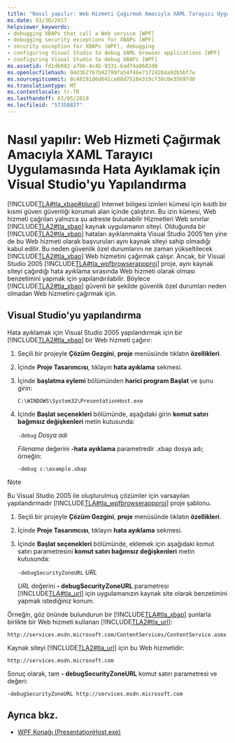 ```yaml
---
title: "Nasıl yapılır: Web Hizmeti Çağırmak Amacıyla XAML Tarayıcı Uygulamasında Hata Ayıklamak için Visual Studio'yu Yapılandırma"
ms.date: 03/30/2017
helpviewer_keywords:
- debugging XBAPs that call a Web service [WPF]
- debugging security exceptions for XBAPs [WPF]
- security exception for XBAPs [WPF], debugging
- configuring Visual Studio to debug XAML browser applications [WPF]
- configuring Visual Studio to debug XBAPs [WPF]
ms.assetid: fd1db082-a7bb-4c4b-9331-6ad74a0682d0
ms.openlocfilehash: 94d362767b92799fa54f46e71724284a92b5bf7e
ms.sourcegitcommit: 0c48191d6d641ce88d7510e319cf38c0e35697d0
ms.translationtype: MT
ms.contentlocale: tr-TR
ms.lasthandoff: 03/05/2019
ms.locfileid: "57358827"
---
```

# <a name="how-to-configure-visual-studio-to-debug-a-xaml-browser-application-to-call-a-web-service"></a>Nasıl yapılır: Web Hizmeti Çağırmak Amacıyla XAML Tarayıcı Uygulamasında Hata Ayıklamak için Visual Studio'yu Yapılandırma
[!INCLUDE[TLA#tla_xbap#plural](../../../../includes/tlasharptla-xbapsharpplural-md.md)] Internet bölgesi izinleri kümesi için kısıtlı bir kısmi güven güvenliği korumalı alan içinde çalıştırın. Bu izin kümesi, Web hizmeti çağrıları yalnızca şu adreste bulunabilir Hizmetleri Web sınırlar [!INCLUDE[TLA2#tla_xbap](../../../../includes/tla2sharptla-xbap-md.md)] kaynak uygulamanın siteyi. Olduğunda bir [!INCLUDE[TLA2#tla_xbap](../../../../includes/tla2sharptla-xbap-md.md)] hataları ayıklanmakta Visual Studio 2005'ten yine de bu Web hizmeti olarak başvuruları aynı kaynak siteyi sahip olmadığı kabul edilir. Bu neden güvenlik özel durumlarını ne zaman yükseltilecek [!INCLUDE[TLA2#tla_xbap](../../../../includes/tla2sharptla-xbap-md.md)] Web hizmetini çağırmak çalışır. Ancak, bir Visual Studio 2005 [!INCLUDE[TLA#tla_wpfbrowserappproj](../../../../includes/tlasharptla-wpfbrowserappproj-md.md)] proje, aynı kaynak siteyi çağırdığı hata ayıklama sırasında Web hizmeti olarak olması benzetimini yapmak için yapılandırılabilir. Böylece [!INCLUDE[TLA2#tla_xbap](../../../../includes/tla2sharptla-xbap-md.md)] güvenli bir şekilde güvenlik özel durumları neden olmadan Web hizmetini çağırmak için.

## <a name="configuring-visual-studio"></a>Visual Studio'yu yapılandırma
 Hata ayıklamak için Visual Studio 2005 yapılandırmak için bir [!INCLUDE[TLA2#tla_xbap](../../../../includes/tla2sharptla-xbap-md.md)] bir Web hizmeti çağırır:

1.  Seçili bir projeyle **Çözüm Gezgini**, **proje** menüsünde tıklatın **özellikleri**.

2.  İçinde **Proje Tasarımcısı**, tıklayın **hata ayıklama** sekmesi.

3.  İçinde **başlatma eylemi** bölümünden **harici program Başlat** ve şunu girin:

     `C:\WINDOWS\System32\PresentationHost.exe`

4.  İçinde **Başlat seçenekleri** bölümünde, aşağıdaki girin **komut satırı bağımsız değişkenleri** metin kutusunda:

     `-debug`  *Dosya adı*

     *Filename* değerini **-hata ayıklama** parametredir .xbap dosya adı; örneğin:

     `-debug c:\example.xbap`

> [!NOTE]
>  Bu Visual Studio 2005 ile oluşturulmuş çözümler için varsayılan yapılandırmadır [!INCLUDE[TLA#tla_wpfbrowserappproj](../../../../includes/tlasharptla-wpfbrowserappproj-md.md)] proje şablonu.

1.  Seçili bir projeyle **Çözüm Gezgini**, **proje** menüsünde tıklatın **özellikleri**.

2.  İçinde **Proje Tasarımcısı**, tıklayın **hata ayıklama** sekmesi.

3.  İçinde **Başlat seçenekleri** bölümünde, eklemek için aşağıdaki komut satırı parametresini **komut satırı bağımsız değişkenleri** metin kutusunda:

     `-debugSecurityZoneURL`  *URL*

     *URL* değerini **- debugSecurityZoneURL** parametresi [!INCLUDE[TLA#tla_url](../../../../includes/tlasharptla-url-md.md)] için uygulamanızın kaynak site olarak benzetimini yapmak istediğiniz konum.

 Örneğin, göz önünde bulundurun bir [!INCLUDE[TLA#tla_xbap](../../../../includes/tlasharptla-xbap-md.md)] şunlarla birlikte bir Web hizmeti kullanan [!INCLUDE[TLA2#tla_url](../../../../includes/tla2sharptla-url-md.md)]:

 `http://services.msdn.microsoft.com/ContentServices/ContentService.asmx`

 Kaynak siteyi [!INCLUDE[TLA2#tla_url](../../../../includes/tla2sharptla-url-md.md)] için bu Web hizmetidir:

 `http://services.msdn.microsoft.com`

 Sonuç olarak, tam **- debugSecurityZoneURL** komut satırı parametresi ve değeri:

 `-debugSecurityZoneURL http://services.msdn.microsoft.com`

## <a name="see-also"></a>Ayrıca bkz.
- [WPF Konağı (PresentationHost.exe)](wpf-host-presentationhost-exe.md)
